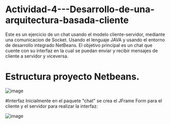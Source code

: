# Actividad-4---Desarrollo-de-una-arquitectura-basada-cliente
Este es un ejercicio de un chat usando el modelo cliente-servidor, mediante una comunicacion de Socket. Usando el lenguaje JAVA  y usando el entorno de desarrollo integrado NetBeans. El objetivo principal es un chat que cuente con su interfaz en la cual se puedan enviar y recibir mensajes de cliente a servidor y viceversa.
# Estructura proyecto Netbeans.

![image](https://github.com/user-attachments/assets/07dd303f-2ecf-4816-93fe-e678068da631)

#Interfaz
Inicialmente en el paquete "chat" se crea el JFrame Form para el cliente y el servidor para realizar la interfaz:

![image](https://github.com/user-attachments/assets/7919d47d-14ef-40de-b23b-7d4174eb4746)
